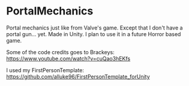 <h1>PortalMechanics</h1>
Portal mechanics just like from Valve's game. Except that I don't have a portal gun... yet. Made in Unity.
I plan to use it in a future Horror based game.

Some of the code credits goes to Brackeys: https://www.youtube.com/watch?v=cuQao3hEKfs

I used my FirstPersonTemplate: https://github.com/alluke96/FirstPersonTemplate_forUnity
